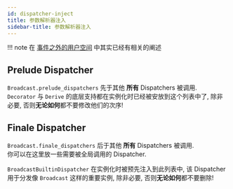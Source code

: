 ```yaml
---
id: dispatcher-inject
title: 参数解析器注入
sidebar-title: 参数解析器注入
---
```


!!! note
    在 [事件之外的用户空间](../advance/outside-of-event.md) 中其实已经有相关的阐述

## Prelude Dispatcher

`Broadcast.prelude_dispatchers` 先于其他 **所有** Dispatchers 被调用.  
`Decorator` 与 `Derive` 的底层支持都在实例化时已经被安放到这个列表中了,
除非必要, 否则**无论如何**都不要修改他们的次序!

## Finale Dispatcher

`Broadcast.finale_dispatchers` 后于其他 **所有** Dispatchers 被调用.  
你可以在这里放一些需要被全局调用的 Dispatcher.

`BroadcastBuiltinDispatcher` 在实例化时被预先注入到此列表中,
该 Dispatcher 用于分发像 `Broadcast` 这样的重要实例,
除非必要, 否则**无论如何**都不要删除!
